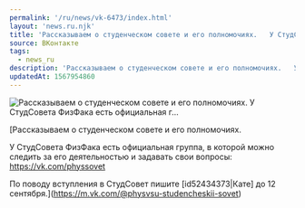 ```yaml
---
permalink: '/ru/news/vk-6473/index.html'
layout: 'news.ru.njk'
title: 'Рассказываем о студенческом совете и его полномочиях.   У СтудСовета ФизФака есть официальная г…'
source: ВКонтакте
tags:
  - news_ru
description: 'Рассказываем о студенческом совете и его полномочиях.   У СтудСовета ФизФака есть официальная г…'
updatedAt: 1567954860
---
```

![Рассказываем о студенческом совете и его полномочиях.   У СтудСовета ФизФака есть официальная г…](https://sun9-41.userapi.com/impf/c850336/v850336125/1d94ec/BB--GG9KoQc.jpg?size=1280x853&quality=96&proxy=1&sign=b351c9d478917f4927498aecae812daf&c_uniq_tag=OPZKIOqlhUo-e_t6AOlG9MeOKIUc2Y5j0jwv4JqSuYw&type=album)

[Рассказываем о студенческом совете и его полномочиях.

У СтудСовета ФизФака есть официальная группа, в которой можно следить за его деятельностью и задавать свои вопросы: https://vk.com/physsovet

По поводу вступления в СтудСовет пишите [id52434373|Кате] до 12 сентября.](https://m.vk.com/@physvsu-studencheskii-sovet)
